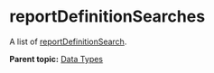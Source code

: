 # reportDefinitionSearches

A list of [reportDefinitionSearch](r_reportDefinitionSearch.md#).

**Parent topic:** [Data Types](../data_types/c_data_types.md)

